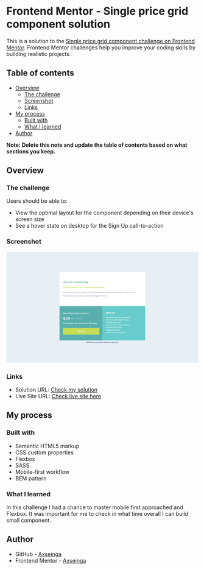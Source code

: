 # Frontend Mentor - Single price grid component solution

This is a solution to the [Single price grid component challenge on Frontend Mentor](https://www.frontendmentor.io/challenges/single-price-grid-component-5ce41129d0ff452fec5abbbc). Frontend Mentor challenges help you improve your coding skills by building realistic projects.

## Table of contents

- [Overview](#overview)
  - [The challenge](#the-challenge)
  - [Screenshot](#screenshot)
  - [Links](#links)
- [My process](#my-process)
  - [Built with](#built-with)
  - [What I learned](#what-i-learned)
- [Author](#author)

**Note: Delete this note and update the table of contents based on what sections you keep.**

## Overview

### The challenge

Users should be able to:

- View the optimal layout for the component depending on their device's screen size
- See a hover state on desktop for the Sign Up call-to-action

### Screenshot

![screenshot](./design/screenshot.png)

### Links

- Solution URL: [Check my solution](https://github.com/axseinga/single-price-grid)
- Live Site URL: [Check live site here](https://axseinga.github.io/single-price-grid/)

## My process

### Built with

- Semantic HTML5 markup
- CSS custom properties
- Flexbox
- SASS
- Mobile-first workflow
- BEM pattern

### What I learned

In this challenge I had a chance to master mobile first approached and Flexbox. It was important for me to check in what time overall I can build small component.

## Author

- GitHub - [Axseinga](https://github.com/axseinga)
- Frontend Mentor - [Axseinga](https://www.frontendmentor.io/profile/axseinga)
